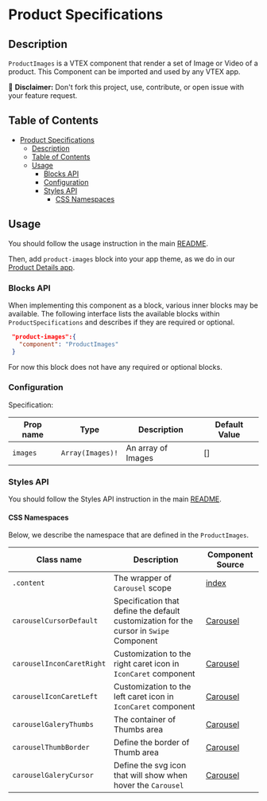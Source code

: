 # Product Specifications

## Description

`ProductImages` is a VTEX component that render a set of Image or Video of a product.
This Component can be imported and used by any VTEX app.

:loudspeaker: **Disclaimer:** Don't fork this project, use, contribute, or open issue with your feature request.

## Table of Contents
- [Product Specifications](#product-specifications)
  - [Description](#description)
  - [Table of Contents](#table-of-contents)
  - [Usage](#usage)
    - [Blocks API](#blocks-api)
    - [Configuration](#configuration)
    - [Styles API](#styles-api)
      - [CSS Namespaces](#css-namespaces)

## Usage

You should follow the usage instruction in the main [README](/README.md#usage).

Then, add `product-images` block into your app theme, as we do in our [Product Details app](https://github.com/vtex-apps/product-details/blob/master/store/blocks.json). 

### Blocks API

When implementing this component as a block, various inner blocks may be available. The following interface lists the available blocks within `ProductSpecifications` and describes if they are required or optional.

 ```json
  "product-images":{
    "component": "ProductImages"
  }
```	

For now this block does not have any required or optional blocks.

### Configuration

Specification:

| Prop name | Type             | Description        | Default Value |
| --------- | ---------------- | ------------------ | ------------- |
| `images`  | `Array(Images)!` | An array of Images | []            |


### Styles API

You should follow the Styles API instruction in the main [README](/README.md#styles-api).

#### CSS Namespaces
Below, we describe the namespace that are defined in the `ProductImages`.

| Class name                | Description                                                                             | Component Source                                                         |
| ------------------------- | --------------------------------------------------------------------------------------- | ------------------------------------------------------------------------ |
| `.content`                | The wrapper of `Carousel` scope                                                         | [index](/react/components/ProductImages/index.js)                        |
| `carouselCursorDefault`   | Specification that define the default customization for the cursor in `Swipe` Component | [Carousel](/react/components/ProductImages/components/Carousel/index.js) |
| `carouselInconCaretRight` | Customization to the right caret icon in `IconCaret` component                          | [Carousel](/react/components/ProductImages/components/Carousel/index.js) |
| `carouselIconCaretLeft`   | Customization to the left caret icon in `IconCaret` component                           | [Carousel](/react/components/ProductImages/components/Carousel/index.js) |
| `carouselGaleryThumbs`    | The container of Thumbs area                                                            | [Carousel](/react/components/ProductImages/components/Carousel/index.js) |
| `carouselThumbBorder`     | Define the border of Thumb area                                                         | [Carousel](/react/components/ProductImages/components/Carousel/index.js) |
| `carouselGaleryCursor`    | Define the svg icon that will show when hover the `Carousel`                            | [Carousel](/react/components/ProductImages/components/Carousel/index.js) |